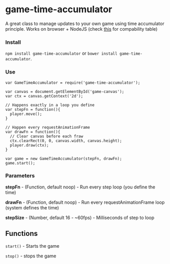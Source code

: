 # game-time-accumulator
A great class to manage updates to your own game using time accumulator principle.
Works on browser + NodeJS (check [this](https://github.com/chrisdickinson/raf) for compability table)

### Install
```npm install game-time-accumulator``` or ```bower install game-time-accumulator```.

### Use
```
var GameTimeAccumulator = require('game-time-accumulator');

var canvas = document.getElementById('game-canvas');
var ctx = canvas.getContext('2d');

// Happens exactly in a loop you define
var stepFn = function(){
  player.move();
}

// Happen every requestAnimationFrame
var drawFn = function(){
  // Clear canvas before each fraw
  ctx.clearRect(0, 0, canvas.width, canvas.height);
  player.draw(ctx);
}

var game = new GameTimeAccumulator(stepFn, drawFn);
game.start();

```

### Parameters
**stepFn** - (Function, default noop) - Run every step loop (you define the time)

**drawFn** - (Function, default noop) - Run every requestAnimationFrame loop (system defines the time)

**stepSize** - (Number, default 16 - ~60fps) - Milliseconds of step to loop

## Functions
```start()``` - Starts the game

```stop()``` - stops the game
